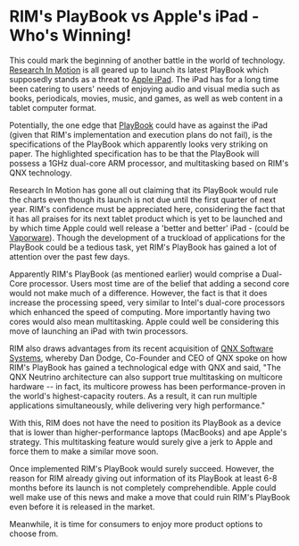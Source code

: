# RIM's PlayBook vs Apple's iPad - Who's Winning!

This could mark the beginning of another battle in the world of technology. <a href="http://www.rim.com/">Research In Motion</a> is all geared up to launch its latest PlayBook which supposedly stands as a threat to <a href="http://www.apple.com/ipad/">Apple iPad</a>. The iPad has for a long time been catering to users' needs of enjoying audio and visual media such as books, periodicals, movies, music, and games, as well as web content in a tablet computer format.

Potentially, the one edge that <a href="http://na.blackberry.com/">PlayBook</a> could have as against the iPad (given that RIM's implementation and execution plans do not fail), is the specifications of the PlayBook which apparently looks very striking on paper. The highlighted specification has to be that the PlayBook will possess a 1GHz dual-core ARM processor, and multitasking based on RIM's QNX technology.

Research In Motion has gone all out claiming that its PlayBook would rule the charts even though its launch is not due until the first quarter of next year. RIM's confidence must be appreciated here, considering the fact that it has all praises for its next tablet product which is yet to be launched and by which time Apple could well release a 'better and better' iPad - (could be <a href="http://www.olpcnews.com/laptops/xo-3/apple_ipad_olpc_vaporware.html">Vaporware</a>). Though the development of a truckload of applications for the PlayBook could be a tedious task, yet RIM's PlayBook has gained a lot of attention over the past few days. 

Apparently RIM's PlayBook (as mentioned earlier) would comprise a Dual-Core processor. Users most time are of the belief that adding a second core would not make much of a difference. However, the fact is that it does increase the processing speed, very similar to Intel's dual-core processors which enhanced the speed of computing. More importantly having two cores would also mean multitasking. Apple could well be considering this move of launching an iPad with twin processors. 

RIM also draws advantages from its recent acquisition of <a href="http://www.qnx.com/news/pr_4114_1.html">QNX Software Systems</a>, whereby Dan Dodge, Co-Founder and CEO of QNX spoke on how RIM's PlayBook has gained a technological edge with QNX and said, "The QNX Neutrino architecture can also support true multitasking on multicore hardware -- in fact, its multicore prowess has been performance-proven in the world's highest-capacity routers. As a result, it can run multiple applications simultaneously, while delivering very high performance."

With this, RIM does not have the need to position its PlayBook as a device that is lower than higher-performance laptops (MacBooks) and ape Apple's strategy. This multitasking feature would surely give a jerk to Apple and force them to make a similar move soon. 

Once implemented RIM's PlayBook would surely succeed. However, the reason for RIM already giving out information of its PlayBook at least 6-8 months before its launch is not completely comprehendible. Apple could well make use of this news and make a move that could ruin RIM's PlayBook even before it is released in the market. 

Meanwhile, it is time for consumers to enjoy more product options to choose from.
